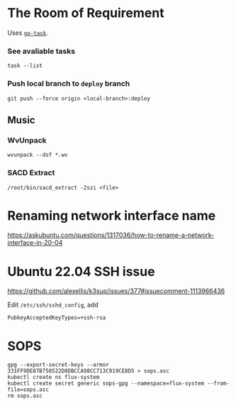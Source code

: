 # The Room of Requirement

Uses [`go-task`](https://taskfile.dev).

### See avaliable tasks

```
task --list
```

### Push local branch to `deploy` branch
```
git push --force origin <local-branch>:deploy
```

## Music

### WvUnpack

```
wvunpack --dsf *.wv
```

### SACD Extract

```
/root/bin/sacd_extract -2szi <file>
```

# Renaming network interface name

https://askubuntu.com/questions/1317036/how-to-rename-a-network-interface-in-20-04

# Ubuntu 22.04 SSH issue

https://github.com/alexellis/k3sup/issues/377#issuecomment-1113966436

Edit `/etc/ssh/sshd_config`, add

```
PubkeyAcceptedKeyTypes=+ssh-rsa
```

# SOPS

```
gpg --export-secret-keys --armor 331FF9DE87B750522D8DBCCA98CC713C919CE8D5 > sops.asc
kubectl create ns flux-system
kubectl create secret generic sops-gpg --namespace=flux-system --from-file=sops.asc
rm sops.asc
```
